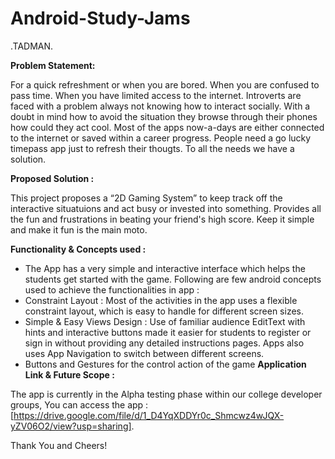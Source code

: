 # Android-Study-Jams
.TADMAN.

<b> Problem Statement: </b>

For a quick refreshment or when you are bored. When you are confused to pass time. When you have limited access to the internet. Introverts are faced with a problem always not knowing how to interact socially. With a doubt in mind how to avoid the situation they browse through their phones how could they act cool. Most of the apps now-a-days are either connected to the internet or saved within a career progress. People need a go lucky timepass app just to refresh their thougts. To all the needs we have a solution.

<b> Proposed Solution : </b>

This project proposes a “2D Gaming System” to keep track off the interactive situatuions and act busy or invested into something. Provides all the fun and frustrations in beating your friend's high score. Keep it simple and make it fun is the main moto.
    	  	
<b> Functionality & Concepts used : </b>

- The App has a very simple and interactive interface which helps the students get started with the game. Following are few android concepts used to achieve the functionalities in app : 
- Constraint Layout : Most of the activities in the app uses a flexible constraint layout, which is easy to handle for different screen sizes.
- Simple & Easy Views Design : Use of familiar audience EditText with hints and interactive buttons made it easier for students to register or sign in without providing any detailed instructions pages. Apps also uses App Navigation to switch between different screens.
- Buttons and Gestures for the control action of the game
<b> Application Link & Future Scope : </b>

The app is currently in the Alpha testing phase within our college developer groups, You can access the app : [https://drive.google.com/file/d/1_D4YqXDDYr0c_Shmcwz4wJQX-yZV06O2/view?usp=sharing].

Thank You and Cheers!
